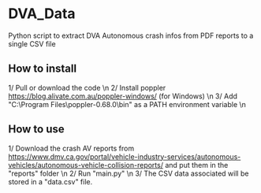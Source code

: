 # DVA_Data

Python script to extract DVA Autonomous crash infos from PDF reports to a single CSV file

## How to install
1/ Pull or download the code \n
2/ Install poppler https://blog.alivate.com.au/poppler-windows/ (for Windows) \n
3/ Add "C:\Program Files\poppler-0.68.0\bin" as a PATH environment variable \n


## How to use
1/ Download the crash AV reports from https://www.dmv.ca.gov/portal/vehicle-industry-services/autonomous-vehicles/autonomous-vehicle-collision-reports/ and put them in the "reports" folder \n
2/ Run "main.py" \n
3/ The CSV data associated will be stored in a "data.csv" file.
